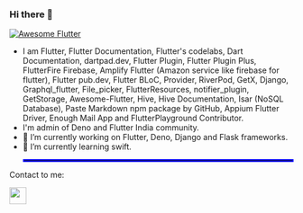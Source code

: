 ### Hi there 👋

<a href="https://github.com/Solido/awesome-flutter">
   <img alt="Awesome Flutter" src="https://img.shields.io/badge/Awesome-Flutter-blue.svg?longCache=true&style=flat-square" />
</a>

- I am Flutter, Flutter Documentation, Flutter's codelabs, Dart Documentation, dartpad.dev, Flutter Plugin, Flutter Plugin Plus, FlutterFire Firebase, Amplify Flutter (Amazon service like firebase for flutter), Flutter pub.dev, Flutter BLoC, Provider, RiverPod, GetX, Django, Graphql_flutter, File_picker, FlutterResources, notifier_plugin, GetStorage, Awesome-Flutter, Hive, Hive Documentation, Isar (NoSQL Database), Paste Markdown npm package by GitHub, Appium Flutter Driver, Enough Mail App and FlutterPlayground Contributor.
- I'm admin of Deno and Flutter India community.
- 🔭 I’m currently working on Flutter, Deno, Django and Flask frameworks.
- 🌱 I’m currently learning swift.<hr style="border:2px solid blue"> </hr>

 Contact to me:

[<img src="https://encrypted-tbn0.gstatic.com/images?q=tbn:ANd9GcTltv4EdpLnEGqyhnxTkt7LbafMXXFcDKOdyw&usqp=CAU" width="30px" height="30px">](https://www.linkedin.com/in/abhishek-ghaskata-881b5416b)

